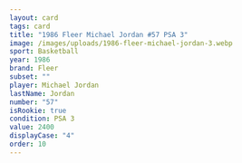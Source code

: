 ```yaml
---
layout: card
tags: card
title: "1986 Fleer Michael Jordan #57 PSA 3"
image: /images/uploads/1986-fleer-michael-jordan-3.webp
sport: Basketball
year: 1986
brand: Fleer
subset: ""
player: Michael Jordan
lastName: Jordan
number: "57"
isRookie: true
condition: PSA 3
value: 2400
displayCase: "4"
order: 10
---
```

